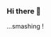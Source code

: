 ### Hi there 👋
...smashing !

<!--
**GiovanniReniero/GiovanniReniero** is a ✨ _special_ ✨ repository because its `README.md` (this file) appears on your GitHub profile.

- “The answer to every adversity lies in a hammer, a chisel and perseverance.” 


